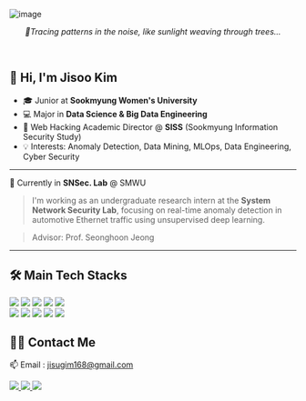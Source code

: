 ![image](https://github.com/user-attachments/assets/16247cf0-1a91-4946-a6d2-db1da5c0d77b)

<p align="center"><i>🌿Tracing patterns in the noise, like sunlight weaving through trees...</i></p>
<br>

## 👋 Hi, I'm Jisoo Kim

- 🎓 Junior at **Sookmyung Women's University** 
- 💻 Major in **Data Science & Big Data Engineering**  
- 🔐 Web Hacking Academic Director @ **SISS** (Sookmyung Information Security Study)
- 💡 Interests: Anomaly Detection, Data Mining, MLOps, Data Engineering, Cyber Security

---

🏫 Currently in **SNSec. Lab** @ SMWU

> I'm working as an undergraduate research intern at the **System Network Security Lab**, focusing on real-time anomaly detection in automotive Ethernet traffic using unsupervised deep learning.

> Advisor: Prof. Seonghoon Jeong

---

## 🛠️ Main Tech Stacks

<p align="left">
  <img src="https://img.shields.io/badge/C-A8B9CC?style=for-the-badge&logo=C&logoColor=white">
  <img src="https://img.shields.io/badge/Python-3776AB?style=for-the-badge&logo=Python&logoColor=white">
  <img src="https://img.shields.io/badge/ubuntu-%23E95420.svg?&style=for-the-badge&logo=ubuntu&logoColor=white">
  <img src="https://img.shields.io/badge/Docker-2496ED?style=for-the-badge&logo=Docker&logoColor=white">
  <img src="https://img.shields.io/badge/PyTorch-%23EE4C2C.svg?style=for-the-badge&logo=PyTorch&logoColor=white">
  <br>
  <img src="https://img.shields.io/badge/Linux-FCC624?style=for-the-badge&logo=Linux&logoColor=white">
  <img src="https://img.shields.io/badge/MariaDB-003545?style=for-the-badge&logo=MariaDB&logoColor=white">
  <img src="https://img.shields.io/badge/MySQL-4479A1?style=for-the-badge&logo=MySQL&logoColor=white">
  <img src="https://img.shields.io/badge/php-%23777BB4.svg?&style=for-the-badge&logo=php&logoColor=white">
  <img src="https://img.shields.io/badge/-Rocky%20Linux-%2310B981?style=for-the-badge&logo=rockylinux&logoColor=white">
</p>


## 🧑‍💻 Contact Me
📫 Email : jisugim168@gmail.com <br>
<p align="left">
  <!-- contact badges -->
    <a href=https://sallysooo.tistory.com/> <img src="https://img.shields.io/badge/Tistory-000000?style=for-the-badge&logo=Tistory&logoColor=white&link=https://sallysooo.tistory.com/"> </a>
    <a href=https://tidy-fontina-107.notion.site/Jisoo-Kim-688f3194d0ae49efadf616f4f5c9ea5f?pvs=4> <img src="https://img.shields.io/badge/Notion-000000?style=for-the-badge&logo=Notion&logoColor=white&link=https://tidy-fontina-107.notion.site/Jisoo-Kim-688f3194d0ae49efadf616f4f5c9ea5f?pvs=4"> </a>
    <a href="https://www.linkedin.com/in/jisoo-kim-66619b2bb"> <img src="https://img.shields.io/badge/linkedin-%230077B5.svg?style=for-the-badge&logo=linkedin&logoColor=white"> </a>
</p>

